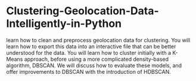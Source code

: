 # Clustering-Geolocation-Data-Intelligently-in-Python
learn how to clean and preprocess geolocation data for clustering. You will learn how to export this data into an interactive file that can be better understood for the data. You will learn how to cluster initially with a K-Means approach, before using a more complicated density-based algorithm, DBSCAN. We will discuss how to evaluate these models, and offer improvements to DBSCAN with the introduction of HDBSCAN.
